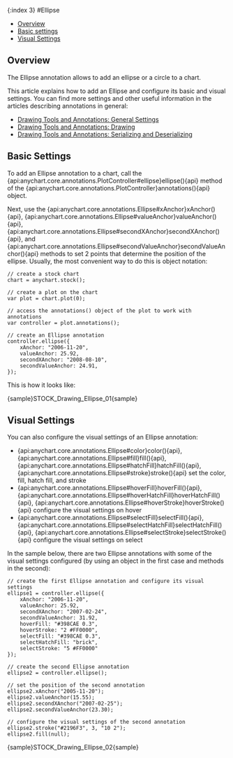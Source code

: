 {:index 3}
#Ellipse

* [Overview](#overview)
* [Basic settings](#basic_settings)
* [Visual Settings](#visual_settings)

## Overview

The Ellipse annotation allows to add an ellipse or a circle to a chart.

This article explains how to add an Ellipse and configure its basic and visual settings. You can find more settings and other useful information in the articles describing annotations in general:

* [Drawing Tools and Annotations: General Settings](General_Settings)
* [Drawing Tools and Annotations: Drawing](Drawing)
* [Drawing Tools and Annotations: Serializing and Deserializing](Serializing_Deserializing)

## Basic Settings

To add an Ellipse annotation to a chart, call the {api:anychart.core.annotations.PlotController#ellipse}ellipse(){api} method of the {api:anychart.core.annotations.PlotController}annotations(){api} object.

Next, use the {api:anychart.core.annotations.Ellipse#xAnchor}xAnchor(){api}, {api:anychart.core.annotations.Ellipse#valueAnchor}valueAnchor(){api}, {api:anychart.core.annotations.Ellipse#secondXAnchor}secondXAnchor(){api}, and {api:anychart.core.annotations.Ellipse#secondValueAnchor}secondValueAnchor(){api} methods to set 2 points that determine the position of the ellipse. Usually, the most convenient way to do this is object notation:

```
// create a stock chart
chart = anychart.stock();

// create a plot on the chart
var plot = chart.plot(0);

// access the annotations() object of the plot to work with annotations
var controller = plot.annotations();

// create an Ellipse annotation
controller.ellipse({
    xAnchor: "2006-11-20",
    valueAnchor: 25.92,
    secondXAnchor: "2008-08-10",
    secondValueAnchor: 24.91,
});
```

This is how it looks like:

{sample}STOCK\_Drawing\_Ellipse\_01{sample}

## Visual Settings

You can also configure the visual settings of an Ellipse annotation:

* {api:anychart.core.annotations.Ellipse#color}color(){api}, {api:anychart.core.annotations.Ellipse#fill}fill(){api}, {api:anychart.core.annotations.Ellipse#hatchFill}hatchFill(){api}, {api:anychart.core.annotations.Ellipse#stroke}stroke(){api} set the color, fill, hatch fill, and stroke
* {api:anychart.core.annotations.Ellipse#hoverFill}hoverFill(){api}, {api:anychart.core.annotations.Ellipse#hoverHatchFill}hoverHatchFill(){api}, {api:anychart.core.annotations.Ellipse#hoverStroke}hoverStroke(){api} configure the visual settings on hover
* {api:anychart.core.annotations.Ellipse#selectFill}selectFill(){api}, {api:anychart.core.annotations.Ellipse#selectHatchFill}selectHatchFill(){api}, {api:anychart.core.annotations.Ellipse#selectStroke}selectStroke(){api} configure the visual settings on select

In the sample below, there are two Ellipse annotations with some of the visual settings configured (by using an object in the first case and methods in the second):

```
// create the first Ellipse annotation and configure its visual settings
ellipse1 = controller.ellipse({
    xAnchor: "2006-11-20",
    valueAnchor: 25.92,
    secondXAnchor: "2007-02-24",
    secondValueAnchor: 31.92,
    hoverFill: "#398CAE 0.3",
    hoverStroke: "2 #FF0000",
    selectFill: "#398CAE 0.3",
    selectHatchFill: "brick",
    selectStroke: "5 #FF0000"
});

// create the second Ellipse annotation
ellipse2 = controller.ellipse();

// set the position of the second annotation
ellipse2.xAnchor("2005-11-20");
ellipse2.valueAnchor(15.55);
ellipse2.secondXAnchor("2007-02-25");
ellipse2.secondValueAnchor(23.30);
 
// configure the visual settings of the second annotation
ellipse2.stroke("#2196F3", 3, "10 2");
ellipse2.fill(null);
```

{sample}STOCK\_Drawing\_Ellipse\_02{sample}

